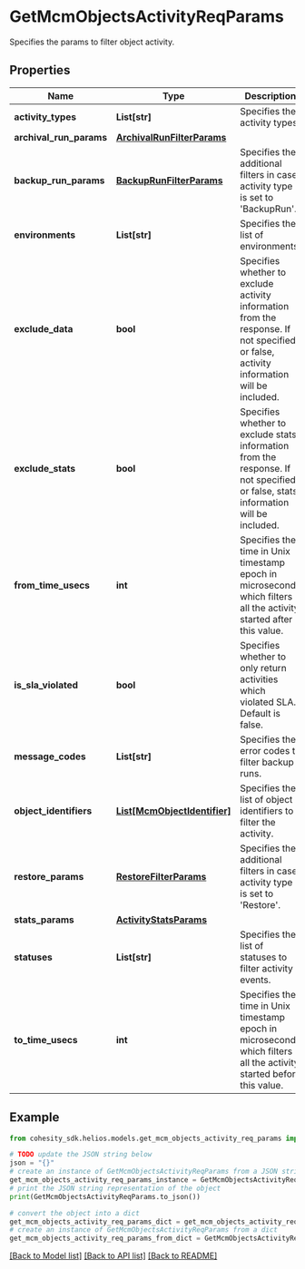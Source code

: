 # GetMcmObjectsActivityReqParams

Specifies the params to filter object activity.

## Properties

Name | Type | Description | Notes
------------ | ------------- | ------------- | -------------
**activity_types** | **List[str]** | Specifies the activity types. | [optional] 
**archival_run_params** | [**ArchivalRunFilterParams**](ArchivalRunFilterParams.md) |  | [optional] 
**backup_run_params** | [**BackupRunFilterParams**](BackupRunFilterParams.md) | Specifies the additional filters in case activity type is set to &#39;BackupRun&#39;. | [optional] 
**environments** | **List[str]** | Specifies the list of environments. | [optional] 
**exclude_data** | **bool** | Specifies whether to exclude activity information from the response. If not specified or false, activity information will be included. | [optional] 
**exclude_stats** | **bool** | Specifies whether to exclude stats information from the response. If not specified or false, stats information will be included. | [optional] 
**from_time_usecs** | **int** | Specifies the time in Unix timestamp epoch in microsecond which filters all the activity started after this value. | [optional] 
**is_sla_violated** | **bool** | Specifies whether to only return activities which violated SLA. Default is false. | [optional] 
**message_codes** | **List[str]** | Specifies the error codes to filter backup runs. | [optional] 
**object_identifiers** | [**List[McmObjectIdentifier]**](McmObjectIdentifier.md) | Specifies the list of object identifiers to filter the activity. | [optional] 
**restore_params** | [**RestoreFilterParams**](RestoreFilterParams.md) | Specifies the additional filters in case activity type is set to &#39;Restore&#39;. | [optional] 
**stats_params** | [**ActivityStatsParams**](ActivityStatsParams.md) |  | [optional] 
**statuses** | **List[str]** | Specifies the list of statuses to filter activity events. | [optional] 
**to_time_usecs** | **int** | Specifies the time in Unix timestamp epoch in microsecond which filters all the activity started before this value. | [optional] 

## Example

```python
from cohesity_sdk.helios.models.get_mcm_objects_activity_req_params import GetMcmObjectsActivityReqParams

# TODO update the JSON string below
json = "{}"
# create an instance of GetMcmObjectsActivityReqParams from a JSON string
get_mcm_objects_activity_req_params_instance = GetMcmObjectsActivityReqParams.from_json(json)
# print the JSON string representation of the object
print(GetMcmObjectsActivityReqParams.to_json())

# convert the object into a dict
get_mcm_objects_activity_req_params_dict = get_mcm_objects_activity_req_params_instance.to_dict()
# create an instance of GetMcmObjectsActivityReqParams from a dict
get_mcm_objects_activity_req_params_from_dict = GetMcmObjectsActivityReqParams.from_dict(get_mcm_objects_activity_req_params_dict)
```
[[Back to Model list]](../README.md#documentation-for-models) [[Back to API list]](../README.md#documentation-for-api-endpoints) [[Back to README]](../README.md)


